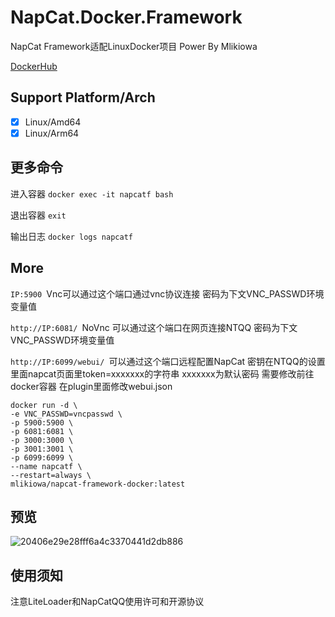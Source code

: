 # NapCat.Docker.Framework
NapCat Framework适配LinuxDocker项目 Power By Mlikiowa 

[DockerHub](https://hub.docker.com/r/mlikiowa/napcat-framework-docker)

## Support Platform/Arch
- [x] Linux/Amd64
- [x] Linux/Arm64

## 更多命令
进入容器 `docker exec -it napcatf bash`

退出容器 `exit`

输出日志 `docker logs napcatf`
## More
`IP:5900 `Vnc可以通过这个端口通过vnc协议连接 密码为下文VNC_PASSWD环境变量值

`http://IP:6081/ `NoVnc 可以通过这个端口在网页连接NTQQ 密码为下文VNC_PASSWD环境变量值

`http://IP:6099/webui/ `可以通过这个端口远程配置NapCat 密钥在NTQQ的设置里面napcat页面里token=xxxxxxx的字符串 xxxxxxx为默认密码 需要修改前往docker容器 在plugin里面修改webui.json

```
docker run -d \
-e VNC_PASSWD=vncpasswd \
-p 5900:5900 \
-p 6081:6081 \
-p 3000:3000 \
-p 3001:3001 \
-p 6099:6099 \
--name napcatf \
--restart=always \
mlikiowa/napcat-framework-docker:latest
```
## 预览
![20406e29e28fff6a4c3370441d2db886](https://github.com/user-attachments/assets/14555658-12f0-4c5f-9627-11670fb18181)

## 使用须知
注意LiteLoader和NapCatQQ使用许可和开源协议
